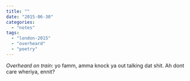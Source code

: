 ```yaml
---
title: ""
date: "2015-06-30"
categories: 
  - "notes"
tags: 
  - "london-2015"
  - "overheard"
  - "poetry"
---
```


_Overheard on train_: yo famm, amma knock ya out talking dat shit. Ah dont care wheriya, ennit?
